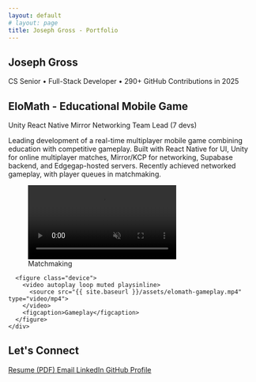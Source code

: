 ```yaml
---
layout: default
# layout: page
title: Joseph Gross - Portfolio
---
```


<section class="hero-section">
  <div class="intro">
    <h1>Joseph Gross</h1>
    <p class="tagline">CS Senior  •  Full-Stack Developer  •  290+ GitHub Contributions in 2025</p>
  </div>
</section>

<section class="featured-project" id="elomath">
  <div class="project-header">
    <h2>EloMath - Educational Mobile Game</h2>
    <div class="project-badges">
      <span class="badge">Unity</span>
      <span class="badge">React Native</span>
      <span class="badge">Mirror Networking</span>
      <span class="badge">Team Lead (7 devs)</span>
    </div>
  </div>
  
  <div class="project-content">
  <p class="project-description">
    Leading development of a real-time multiplayer mobile game combining education with competitive gameplay. 
    Built with React Native for UI, Unity for online multiplayer matches, Mirror/KCP for networking, Supabase backend, and Edgegap-hosted servers. Recently achieved networked gameplay, with player queues in matchmaking.
  </p>

  <div class="screens">  <!-- Right side with videos -->
      <figure class="device">
        <video autoplay loop muted playsinline>
          <source src="{{ site.baseurl }}/assets/elomath-queue.mp4" type="video/mp4">
        </video>
        <figcaption>Matchmaking</figcaption>
      </figure>
      
      <figure class="device">
        <video autoplay loop muted playsinline>
          <source src="{{ site.baseurl }}/assets/elomath-gameplay.mp4" type="video/mp4">
        </video>
        <figcaption>Gameplay</figcaption>
      </figure>
    </div>
  </div>
</section>

<!-- Add more projects here -->

<section class="cta-section">
  <h2>Let's Connect</h2>
  <div class="contact-links">
    <a href="{{ site.baseurl }}/assets/resume.pdf" class="btn">
      <i class="fas fa-file-pdf"></i> Resume (PDF)
    </a>
    <a href="mailto:unavrgjoe@gmail.com" class="btn">
      <i class="fas fa-envelope"></i> Email
    </a>
    <a href="https://www.linkedin.com/in/joseph-gross-a5a07a347" class="btn">
      <i class="fab fa-linkedin"></i> LinkedIn
    </a>
    <a href="https://github.com/unavrgjoe" class="btn">
      <i class="fab fa-github"></i> GitHub Profile
    </a>
  </div>
</section>
